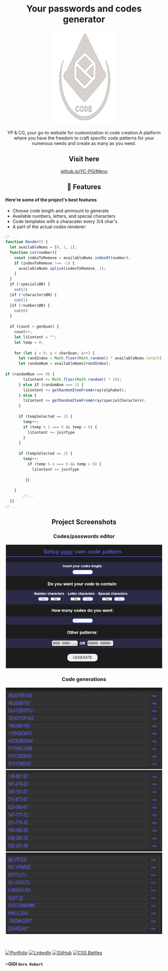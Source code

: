 <h1 align="center" id="title">Your passwords and codes generator</h1>

<p align="center">
  <img src="Media/CGimg.png" alt="project-image" style="width: 40%; height: 300px">
</p>

<p id="description" align="center">
YP & CG, your go-to website for customization in code creation.A platform where you have the freedom to craft specific code patterns for your numerous needs and create as many as you need.
</p>

<h2 align="center">Visit here</h2>

<div align="center">
  <a href="https://gigi-codeace.github.io/YC-PG/CGmenu">github.io/YC-PG/Menu</a>
</div>

<h2 align="center">🧐 Features</h2>

<h4>Here're some of the project's best features</h4>

*   Choose code length and ammount to generate
*   Available numbers, letters, and special characters
*   Code templates with a characater every 3/4 char's
*   A part of the actual codes renderer:

```javascript
// ...
function Render() {
  let availableNums = [0, 1, 2];
  function cut(number){
    const indexToRemove = availableNums.indexOf(number);
    if (indexToRemove !== -1) {
      availableNums.splice(indexToRemove, 1);
    }
  }
  if (!specialsBN) {
    cut(2)
  }if (!charactersBN) {
    cut(1)
  }if (!numbersBN) {
    cut(0)
  }

  if (count < genQuan) {
    count++;
    let liContent = "";
    let temp = 0;

    for (let i = 0; i < charQuan; i++) {
      let randIndex = Math.floor(Math.random() * availableNums.length);
      let randomNum = availableNums[randIndex];

if (randomNum === 0) {
        liContent += Math.floor(Math.random() * 10);
      } else if (randomNum === 1) {
        liContent += getRandomItemFromArray(alphabet);
      } else {
        liContent += getRandomItemFromArray(specialCharacters);
      }

      if (tempSelected == 1) {
        temp++;
        if (temp % 3 === 0 && temp > 0) {
          liContent += joinType
        }
      }

      if (tempSelected == 2) {
        temp++;
          if (temp % 4 === 0 && temp > 0) {
            liContent += joinType
      
         }}

    }
        //...
  }}
// ...
```
<h2 align="center">Project Screenshots</h2>
<div align="center">
<div>
<h3>Codes/passwords editor</h3>
  <img src="Media/mdMedia/generateUI.png" alt="project-screenshot" style="width: 500px; height: 300px border-radius:20px">
</div>
<h3>Code generations</h3>
 <img src="Media/mdMedia/code1.png" alt="project-screenshot"  style="width: 500px; height: 260px">
  <img src="Media/mdMedia/code2.png" alt="project-screenshot" style="width: 500px; height: 260px">
  <img src="Media/mdMedia/code3.png" alt="project-screenshot" style="width: 500px; height: 260px">
</div><br></br>

[![Portfolio](https://img.shields.io/badge/Portfolio-62b1ff?style=for-the-badge&logo=web&logoColor=white)](https://www.gigicodeace.com)
[![LinkedIn](https://img.shields.io/badge/LinkedIn-3e3eff?style=for-the-badge&logo=linkedin&logoColor=white)](https://www.linkedin.com/in/dobre-robert-03653b331/)
[![GitHub](https://img.shields.io/badge/GitHub-2f2f2f?style=for-the-badge&logo=github&logoColor=white)](https://github.com/GIGI-CodeAce)
[![CSS Battles](https://img.shields.io/badge/CSS%20Battles-ff6e96?style=for-the-badge&logo=css3&logoColor=white)](https://cssbattle.dev/player/gigi)

  <b></b>
   <h4>~GIGI <code>Dore Robert</code></h4>
</footer>